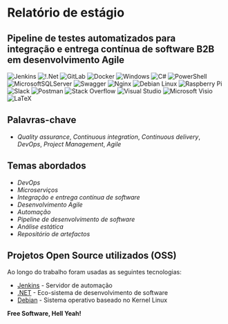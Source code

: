 # **Relatório de estágio**
## Pipeline de testes automatizados para integração e entrega contínua de software B2B em desenvolvimento Agile

![Jenkins](https://img.shields.io/badge/jenkins-%232C5263.svg) ![!.Net](https://img.shields.io/badge/.NET-5C2D91) ![GitLab](https://img.shields.io/badge/gitlab-%23181717.svg) ![Docker](https://img.shields.io/badge/docker-%230db7ed.svg) ![Windows](https://img.shields.io/badge/Windows-0078D6) ![C#](https://img.shields.io/badge/c%23-%23239120.svg) ![PowerShell](https://img.shields.io/badge/PowerShell-%235391FE.svg) ![MicrosoftSQLServer](https://img.shields.io/badge/Microsoft%20SQL%20Sever-CC2927) ![Swagger](https://img.shields.io/badge/-Swagger-%23Clojure&logo=swagger&logoColor=white) ![Nginx](https://img.shields.io/badge/nginx-%23009639.svg) ![Debian Linux](https://img.shields.io/badge/Debian-D70A53) ![Raspberry Pi](https://img.shields.io/badge/-RaspberryPi-C51A4A) ![Slack](https://img.shields.io/badge/Slack-4A154B) ![Postman](https://img.shields.io/badge/Postman-FF6C37) ![Stack Overflow](https://img.shields.io/badge/-Stackoverflow-FE7A16) ![Visual Studio](https://img.shields.io/badge/Visual%20Studio-5C2D91.svg) ![Microsoft Visio ](https://img.shields.io/badge/Microsoft_Visio-3955A3) ![LaTeX](https://img.shields.io/badge/latex-%23008080.svg)

## Palavras-chave

- _Quality assurance_, _Continuous integration_, _Continuous delivery_, _DevOps_, _Project Management_, _Agile_

## Temas abordados

- _DevOps_
- _Microserviços_
- _Integração e entrega contínua de software_
- _Desenvolvimento Agile_
- _Automação_
- _Pipeline de desenvolvimento de software_
- _Análise estática_
- _Repositório de artefactos_

## Projetos Open Source utilizados (OSS)

Ao longo do trabalho foram usadas as seguintes tecnologias:

- [Jenkins] - Servidor de automação 
- [.NET] - Eco-sistema de desenvolvimento de software
- [Debian] - Sistema operativo baseado no Kernel Linux

**Free Software, Hell Yeah!**

[//]: # (These are reference links used in the body of this note and get stripped out when the markdown processor does its job. There is no need to format nicely because it shouldn't be seen. Thanks SO - http://stackoverflow.com/questions/4823468/store-comments-in-markdown-syntax)

   [Jenkins]: <https://www.jenkins.io/>
   [.NET]: <https://dotnet.microsoft.com/en-us/>
   [Debian]: <https://www.debian.org/>
